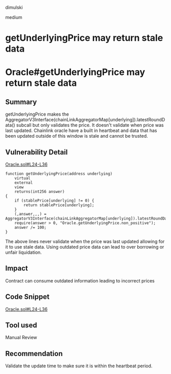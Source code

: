 dimulski

medium

# getUnderlyingPrice may return stale data

# Oracle#getUnderlyingPrice may return stale data

## Summary

getUnderlyingPrice makes the AggregatorV3Interface(chainLinkAggregatorMap[underlying]).latestRoundData() subcall but only validates the price. It doesn't validate when price was last updated. Chainlink oracle have a built in heartbeat and data that has been updated outside of this window is stale and cannot be trusted.

## Vulnerability Detail

[Oracle.sol#L24-L36](https://github.com/hubble-exchange/hubble-protocol/blob/d89714101dd3494b132a3e3f9fed9aca4e19aef6/contracts/Oracle.sol#L24-L36)

    function getUnderlyingPrice(address underlying)
        virtual
        external
        view
        returns(int256 answer)
    {
        if (stablePrice[underlying] != 0) {
            return stablePrice[underlying];
        }
        (,answer,,,) = AggregatorV3Interface(chainLinkAggregatorMap[underlying]).latestRoundData();
        require(answer > 0, "Oracle.getUnderlyingPrice.non_positive");
        answer /= 100;
    }

The above lines never validate when the price was last updated allowing for it to use stale data. Using outdated price data can lead to over borrowing or unfair liquidation.

## Impact

Contract can consume outdated information leading to incorrect prices

## Code Snippet

[Oracle.sol#L24-L36](https://github.com/hubble-exchange/hubble-protocol/blob/d89714101dd3494b132a3e3f9fed9aca4e19aef6/contracts/Oracle.sol#L24-L36)

## Tool used

Manual Review

## Recommendation

Validate the update time to make sure it is within the heartbeat period.